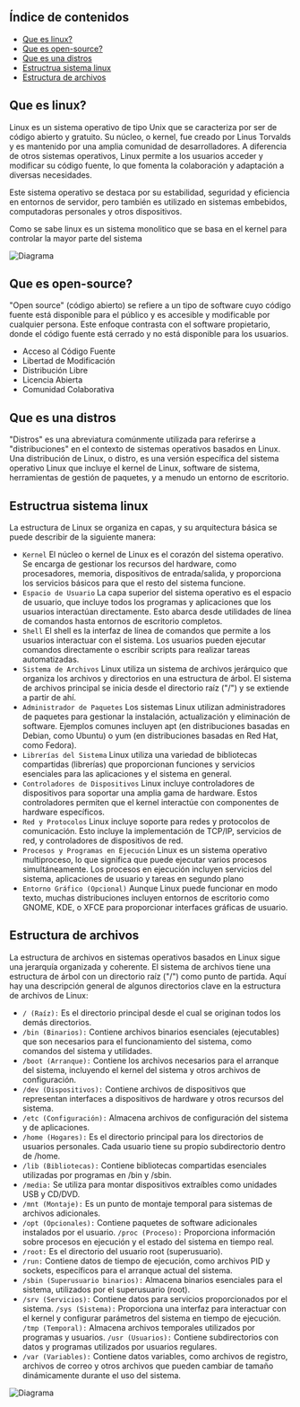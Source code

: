 ## Índice de contenidos
* [Que es linux?](#item1)
* [Que es open-source?](#item2)
* [Que es una distros](#item3)
* [Estructrua sistema linux](#item4)
* [Estructura de archivos](#item5)


<a name="item1"></a>
## Que es linux?

Linux es un sistema operativo de tipo Unix que se caracteriza por ser de código abierto y gratuito. Su núcleo, o kernel, fue creado por Linus Torvalds y es mantenido por una amplia comunidad de desarrolladores. A diferencia de otros sistemas operativos, Linux permite a los usuarios acceder y modificar su código fuente, lo que fomenta la colaboración y adaptación a diversas necesidades.

Este sistema operativo se destaca por su estabilidad, seguridad y eficiencia en entornos de servidor, pero también es utilizado en sistemas embebidos, computadoras personales y otros dispositivos.

Como se sabe linux es un sistema monolitico que se basa en el kernel para controlar la mayor parte del sistema

![Diagrama]()

<a name="item2"></a>
## Que es open-source?

"Open source" (código abierto) se refiere a un tipo de software cuyo código fuente está disponible para el público y es accesible y modificable por cualquier persona. Este enfoque contrasta con el software propietario, donde el código fuente está cerrado y no está disponible para los usuarios.

- Acceso al Código Fuente
- Libertad de Modificación
- Distribución Libre
- Licencia Abierta
- Comunidad Colaborativa

<a name="item3"></a>
## Que es una distros

"Distros" es una abreviatura comúnmente utilizada para referirse a "distribuciones" en el contexto de sistemas operativos basados en Linux. Una distribución de Linux, o distro, es una versión específica del sistema operativo Linux que incluye el kernel de Linux, software de sistema, herramientas de gestión de paquetes, y a menudo un entorno de escritorio.

<a name="item4"></a>
## Estructrua sistema linux

La estructura de Linux se organiza en capas, y su arquitectura básica se puede describir de la siguiente manera:

- `Kernel` El núcleo o kernel de Linux es el corazón del sistema operativo. Se encarga de gestionar los recursos del hardware, como procesadores, memoria, dispositivos de entrada/salida, y proporciona los servicios básicos para que el resto del sistema funcione.
- `Espacio de Usuario` La capa superior del sistema operativo es el espacio de usuario, que incluye todos los programas y aplicaciones que los usuarios interactúan directamente. Esto abarca desde utilidades de línea de comandos hasta entornos de escritorio completos.
- `Shell` El shell es la interfaz de línea de comandos que permite a los usuarios interactuar con el sistema. Los usuarios pueden ejecutar comandos directamente o escribir scripts para realizar tareas automatizadas.
- `Sistema de Archivos` Linux utiliza un sistema de archivos jerárquico que organiza los archivos y directorios en una estructura de árbol. El sistema de archivos principal se inicia desde el directorio raíz ("/") y se extiende a partir de ahí.
- `Administrador de Paquetes` Los sistemas Linux utilizan administradores de paquetes para gestionar la instalación, actualización y eliminación de software. Ejemplos comunes incluyen apt (en distribuciones basadas en Debian, como Ubuntu) o yum (en distribuciones basadas en Red Hat, como Fedora).
- `Librerías del Sistema` Linux utiliza una variedad de bibliotecas compartidas (librerías) que proporcionan funciones y servicios esenciales para las aplicaciones y el sistema en general.
- `Controladores de Dispositivos` Linux incluye controladores de dispositivos para soportar una amplia gama de hardware. Estos controladores permiten que el kernel interactúe con componentes de hardware específicos.
- `Red y Protocolos` Linux incluye soporte para redes y protocolos de comunicación. Esto incluye la implementación de TCP/IP, servicios de red, y controladores de dispositivos de red.
- `Procesos y Programas en Ejecución` Linux es un sistema operativo multiproceso, lo que significa que puede ejecutar varios procesos simultáneamente. Los procesos en ejecución incluyen servicios del sistema, aplicaciones de usuario y tareas en segundo plano
- `Entorno Gráfico (Opcional)` Aunque Linux puede funcionar en modo texto, muchas distribuciones incluyen entornos de escritorio como GNOME, KDE, o XFCE para proporcionar interfaces gráficas de usuario.

<a name="item5"></a>
## Estructura de archivos

La estructura de archivos en sistemas operativos basados en Linux sigue una jerarquía organizada y coherente. El sistema de archivos tiene una estructura de árbol con un directorio raíz ("/") como punto de partida. Aquí hay una descripción general de algunos directorios clave en la estructura de archivos de Linux:

- `/ (Raíz):` Es el directorio principal desde el cual se originan todos los demás directorios.
- `/bin (Binarios):` Contiene archivos binarios esenciales (ejecutables) que son necesarios para el funcionamiento del sistema, como comandos del sistema y utilidades.
- `/boot (Arranque):` Contiene los archivos necesarios para el arranque del sistema, incluyendo el kernel del sistema y otros archivos de configuración.
- `/dev (Dispositivos):` Contiene archivos de dispositivos que representan interfaces a dispositivos de hardware y otros recursos del sistema.
- `/etc (Configuración):` Almacena archivos de configuración del sistema y de aplicaciones.
- `/home (Hogares):` Es el directorio principal para los directorios de usuarios personales. Cada usuario tiene su propio subdirectorio dentro de /home.
- `/lib (Bibliotecas):` Contiene bibliotecas compartidas esenciales utilizadas por programas en /bin y /sbin.
- `/media:` Se utiliza para montar dispositivos extraíbles como unidades USB y CD/DVD.
- `/mnt (Montaje):` Es un punto de montaje temporal para sistemas de archivos adicionales.
- `/opt (Opcionales):` Contiene paquetes de software adicionales instalados por el usuario.
`/proc (Proceso):` Proporciona información sobre procesos en ejecución y el estado del sistema en tiempo real.
- `/root:` Es el directorio del usuario root (superusuario).
- `/run:` Contiene datos de tiempo de ejecución, como archivos PID y sockets, específicos para el arranque actual del sistema.
- `/sbin (Superusuario binarios):` Almacena binarios esenciales para el sistema, utilizados por el superusuario (root).
- `/srv (Servicios):` Contiene datos para servicios proporcionados por el sistema.
`/sys (Sistema):` Proporciona una interfaz para interactuar con el kernel y configurar parámetros del sistema en tiempo de ejecución.
`/tmp (Temporal):` Almacena archivos temporales utilizados por programas y usuarios.
 `/usr (Usuarios):` Contiene subdirectorios con datos y programas utilizados por usuarios regulares.
- `/var (Variables):` Contiene datos variables, como archivos de registro, archivos de correo y otros archivos que pueden cambiar de tamaño dinámicamente durante el uso del sistema.


![Diagrama]()









